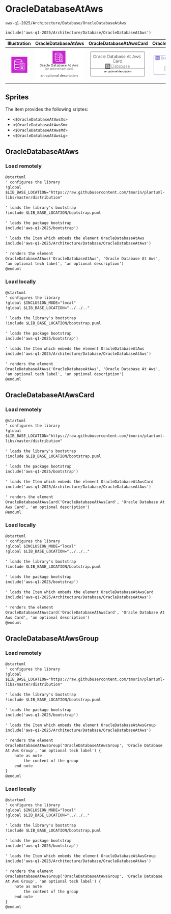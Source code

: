 # OracleDatabaseAtAws


```text
aws-q1-2025/Architecture/Database/OracleDatabaseAtAws
```

```text
include('aws-q1-2025/Architecture/Database/OracleDatabaseAtAws')
```



| Illustration | OracleDatabaseAtAws | OracleDatabaseAtAwsCard | OracleDatabaseAtAwsGroup |
| :---: | :---: | :---: | :---: |
| ![illustration for Illustration](../../../aws-q1-2025/Architecture/Database/OracleDatabaseAtAws.png) | ![illustration for OracleDatabaseAtAws](../../../aws-q1-2025/Architecture/Database/OracleDatabaseAtAws.Local.png) | ![illustration for OracleDatabaseAtAwsCard](../../../aws-q1-2025/Architecture/Database/OracleDatabaseAtAwsCard.Local.png) | ![illustration for OracleDatabaseAtAwsGroup](../../../aws-q1-2025/Architecture/Database/OracleDatabaseAtAwsGroup.Local.png) |



## Sprites
The item provides the following sriptes:

- `<$OracleDatabaseAtAwsXs>`
- `<$OracleDatabaseAtAwsSm>`
- `<$OracleDatabaseAtAwsMd>`
- `<$OracleDatabaseAtAwsLg>`





## OracleDatabaseAtAws

### Load remotely
```plantuml
@startuml
' configures the library
!global $LIB_BASE_LOCATION="https://raw.githubusercontent.com/tmorin/plantuml-libs/master/distribution"

' loads the library's bootstrap
!include $LIB_BASE_LOCATION/bootstrap.puml

' loads the package bootstrap
include('aws-q1-2025/bootstrap')

' loads the Item which embeds the element OracleDatabaseAtAws
include('aws-q1-2025/Architecture/Database/OracleDatabaseAtAws')

' renders the element
OracleDatabaseAtAws('OracleDatabaseAtAws', 'Oracle Database At Aws', 'an optional tech label', 'an optional description')
@enduml
```

### Load locally
```plantuml
@startuml
' configures the library
!global $INCLUSION_MODE="local"
!global $LIB_BASE_LOCATION="../../.."

' loads the library's bootstrap
!include $LIB_BASE_LOCATION/bootstrap.puml

' loads the package bootstrap
include('aws-q1-2025/bootstrap')

' loads the Item which embeds the element OracleDatabaseAtAws
include('aws-q1-2025/Architecture/Database/OracleDatabaseAtAws')

' renders the element
OracleDatabaseAtAws('OracleDatabaseAtAws', 'Oracle Database At Aws', 'an optional tech label', 'an optional description')
@enduml
```

## OracleDatabaseAtAwsCard

### Load remotely
```plantuml
@startuml
' configures the library
!global $LIB_BASE_LOCATION="https://raw.githubusercontent.com/tmorin/plantuml-libs/master/distribution"

' loads the library's bootstrap
!include $LIB_BASE_LOCATION/bootstrap.puml

' loads the package bootstrap
include('aws-q1-2025/bootstrap')

' loads the Item which embeds the element OracleDatabaseAtAwsCard
include('aws-q1-2025/Architecture/Database/OracleDatabaseAtAws')

' renders the element
OracleDatabaseAtAwsCard('OracleDatabaseAtAwsCard', 'Oracle Database At Aws Card', 'an optional description')
@enduml
```

### Load locally
```plantuml
@startuml
' configures the library
!global $INCLUSION_MODE="local"
!global $LIB_BASE_LOCATION="../../.."

' loads the library's bootstrap
!include $LIB_BASE_LOCATION/bootstrap.puml

' loads the package bootstrap
include('aws-q1-2025/bootstrap')

' loads the Item which embeds the element OracleDatabaseAtAwsCard
include('aws-q1-2025/Architecture/Database/OracleDatabaseAtAws')

' renders the element
OracleDatabaseAtAwsCard('OracleDatabaseAtAwsCard', 'Oracle Database At Aws Card', 'an optional description')
@enduml
```

## OracleDatabaseAtAwsGroup

### Load remotely
```plantuml
@startuml
' configures the library
!global $LIB_BASE_LOCATION="https://raw.githubusercontent.com/tmorin/plantuml-libs/master/distribution"

' loads the library's bootstrap
!include $LIB_BASE_LOCATION/bootstrap.puml

' loads the package bootstrap
include('aws-q1-2025/bootstrap')

' loads the Item which embeds the element OracleDatabaseAtAwsGroup
include('aws-q1-2025/Architecture/Database/OracleDatabaseAtAws')

' renders the element
OracleDatabaseAtAwsGroup('OracleDatabaseAtAwsGroup', 'Oracle Database At Aws Group', 'an optional tech label') {
    note as note
        the content of the group
    end note
}
@enduml
```

### Load locally
```plantuml
@startuml
' configures the library
!global $INCLUSION_MODE="local"
!global $LIB_BASE_LOCATION="../../.."

' loads the library's bootstrap
!include $LIB_BASE_LOCATION/bootstrap.puml

' loads the package bootstrap
include('aws-q1-2025/bootstrap')

' loads the Item which embeds the element OracleDatabaseAtAwsGroup
include('aws-q1-2025/Architecture/Database/OracleDatabaseAtAws')

' renders the element
OracleDatabaseAtAwsGroup('OracleDatabaseAtAwsGroup', 'Oracle Database At Aws Group', 'an optional tech label') {
    note as note
        the content of the group
    end note
}
@enduml
```

